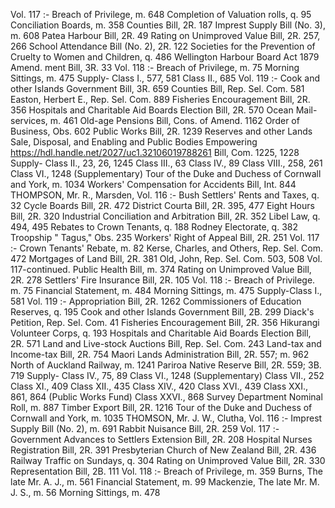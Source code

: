 Vol. 117 :- Breach of Privilege, m. 648 Completion of Valuation rolls, q. 95 Conciliation Boards, m. 358 Counties Bill, 2R. 187 Imprest Supply Bill (No. 3), m. 608 Patea Harbour Bill, 2R. 49 Rating on Unimproved Value Bill, 2R. 257, 266 School Attendance Bill (No. 2), 2R. 122 Societies for the Prevention of Cruelty to Women and Children, q. 486 Wellington Harbour Board Act 1879 Amend. ment Bill, 3R. 33 Vol. 118 :- Breach of Privilege, m. 75 Morning Sittings, m. 475 Supply- Class I., 577, 581 Class II., 685 Vol. 119 :- Cook and other Islands Government Bill, 3R. 659 Counties Bill, Rep. Sel. Com. 581 Easton, Herbert E., Rep. Sel. Com. 889 Fisheries Encouragement Bill, 2R. 356 Hospitals and Charitable Aid Boards Election Bill, 2R. 570 Ocean Mail-services, m. 461 Old-age Pensions Bill, Cons. of Amend. 1162 Order of Business, Obs. 602 Public Works Bill, 2R. 1239 Reserves and other Lands Sale, Disposal, and Enabling and Public Bodies Empowering https://hdl.handle.net/2027/uc1.32106019788261 Bill, Com. 1225, 1228 Supply- Class II., 23, 26, 1245 Class III., 63 Class IV., 89 Class VIII., 258, 261 Class VI., 1248 (Supplementary) Tour of the Duke and Duchess of Cornwall and York, m. 1034 Workers' Compensation for Accidents Bill, Int. 844 THOMPSON, Mr. R., Marsden, Vol. 116 :- Bush Settlers' Rents and Taxes, q. 32 Cycle Boards Bill, 2R. 472 District Courta Bill, 2R. 395, 477 Eight Hours Bill, 2R. 320 Industrial Conciliation and Arbitration Bill, 2R. 352 Libel Law, q. 494, 495 Rebates to Crown Tenants, q. 188 Rodney Electorate, q. 382 Troopship " Tagus," Obs. 235 Workers' Right of Appeal Bill, 2R. 251 Vol. 117 :- Crown Tenants' Rebate, m. 82 Kerse, Charles, and Others, Rep. Sel. Com. 472 Mortgages of Land Bill, 2R. 381 Old, John, Rep. Sel. Com. 503, 508 Vol. 117-continued. Public Health Bill, m. 374 Rating on Unimproved Value Bill, 2R. 278 Settlers' Fire Insurance Bill, 2R. 105 Vol. 118 :- Breach of Privilege. m. 75 Financial Statement, m. 484 Morning Sittings, m. 475 Supply-Class I., 581 Vol. 119 :- Appropriation Bill, 2R. 1262 Commissioners of Education Reserves, q. 195 Cook and other Islands Government Bill, 2B. 299 Diack's Petition, Rep. Sel. Com. 41 Fisheries Encouragement Bill, 2R. 356 Hikurangi Volunteer Corps, q. 193 Hospitals and Charitable Aid Boards Election Bill, 2R. 571 Land and Live-stock Auctions Bill, Rep. Sel. Com. 243 Land-tax and Income-tax Bill, 2R. 754 Maori Lands Administration Bill, 2R. 557; m. 962 North of Auckland Railway, m. 1241 Pariroa Native Reserve Bill, 2R. 559; 3B. 719 Supply- Class IV., 75, 89 Class VI., 1248 (Supplementary) Class VII., 252 Class XI., 409 Class XII., 435 Class XIV., 420 Class XVI., 439 Class XXI., 861, 864 (Public Works Fund) Class XXVI., 868 Survey Department Nominal Roll, m. 887 Timber Export Bill, 2R. 1216 Tour of the Duke and Duchess of Cornwall and York, m. 1035 THOMSON, Mr. J. W., Clutha, Vol. 116 :- Imprest Supply Bill (No. 2), m. 691 Rabbit Nuisance Bill, 2R. 259 Vol. 117 :- Government Advances to Settlers Extension Bill, 2R. 208 Hospital Nurses Registration Bill, 2R. 391 Presbyterian Church of New Zealand Bill, 2R. 436 Railway Traffic on Sundays, q. 304 Rating on Unimproved Value Bill, 2R. 330 Representation Bill, 2B. 111 Vol. 118 :- Breach of Privilege, m. 359 Burns, The late Mr. A. J., m. 561 Financial Statement, m. 99 Mackenzie, The late Mr. M. J. S., m. 56 Morning Sittings, m. 478 